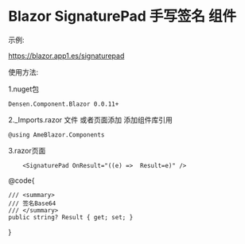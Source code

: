 # Blazor SignaturePad 手写签名 组件

示例:

https://blazor.app1.es/signaturepad

使用方法:

1.nuget包

```Densen.Component.Blazor 0.0.11+```

2._Imports.razor 文件 或者页面添加 添加组件库引用

```@using AmeBlazor.Components```


3.razor页面
```
    <SignaturePad OnResult="((e) =>  Result=e)" />

```
@code{

    /// <summary>
    /// 签名Base64
    /// </summary>
    public string? Result { get; set; }

}
```
